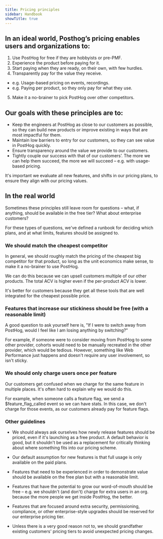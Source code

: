 ```yaml
---
title: Pricing principles
sidebar: Handbook
showTitle: true
---
```


## In an ideal world, Posthog’s pricing enables users and organizations to:

1. Use PostHog for free if they are hobbyists or pre-PMF.
2. Experience the product before paying for it.
3. Start paying when they are ready, on their own, with few hurdles.
4. Transparently pay for the value they receive.
  - e.g. Usage-based pricing on events, recordings.
  - e.g. Paying per product, so they only pay for what they use.
5. Make it a no-brainer to pick PostHog over other competitors.


## Our goals with these principles are to: 

- Keep the engineers at PostHog as close to our customers as possible, so they can build new products or improve existing in ways that are most impactful for them.
- Maintain low barriers to entry for our customers, so they can see value in PostHog quickly.
- Ensure transparency around the value we provide to our customers.
- Tightly couple our success with that of our customers’. The more we can help them succeed, the more we will succeed – e.g. with usage-based pricing.

It's important we evaluate all new features, and shifts in our pricing plans, to ensure they align with our pricing values.

## In the real world

Sometimes these principles still leave room for questions – what, if anything, should be available in the free tier? What about enterprise customers? 

For these types of questions, we've defined a runbook for deciding which plans, and at what limits, features should be assigned to.

### We should match the cheapest competitor

In general, we should roughly match the pricing of the cheapest big competitor for that product, so long as the unit economics make sense, to make it a no-brainer to use PostHog.

We can do this because we can upsell customers multiple of our other products. The total ACV is higher even if the per-product ACV is lower. 

It's better for customers because they get all these tools that are well integrated for the cheapest possible price.

### Features that increase our stickiness should be free (with a reasonable limit)

A good question to ask yourself here is, "If I were to switch away from PostHog, would I feel like I am losing anything by switching?"

For example, if someone were to consider moving from PostHog to some other provider, cohorts would need to be manually recreated in the other provider, which would be tedious. However, something like Web Performance just happens and doesn't require any user involvement, so isn't sticky.

### We should only charge users once per feature

Our customers get confused when we charge for the same feature in multiple places. It's often hard to explain why we would do this.

For example, when someone calls a feature flag, we send a $feature_flag_called event so we can have stats. In this case, we don't charge for those events, as our customers already pay for feature flags.

### Other guidelines

- We should always ask ourselves how newly release features should be priced, even if it's launching as a free product. A default behavior is good, but it shouldn't be used as a replacement for critically thinking about where something fits into our pricing scheme.

- Our default assumption for new features is that full usage is only available on the paid plans.

- Features that need to be experienced in order to demonstrate value should be available on the free plan but with a reasonable limit.

- Features that have the potential to grow our word-of-mouth should be free – e.g. we shouldn't (and don't) charge for extra users in an org. because the more people we get inside PostHog, the better.

- Features that are focused around extra security, permissioning, compliance, or other enterprise-style upgrades should be reserved for our enterprise pricing tier.

- Unless there is a very good reason not to, we should grandfather existing customers' pricing tiers to avoid unexpected pricing changes.


